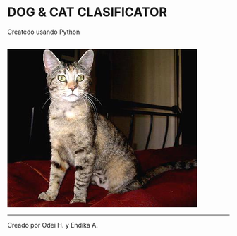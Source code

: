 # DOG & CAT CLASIFICATOR<br>

Createdo usando Python<br><br>

![alt text](project_image.jpg)

---

Creado por Odei H. y Endika A.